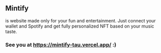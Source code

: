 ## Mintify

is website made only for your fun and entertainment. Just connect your wallet and Spotify and get fully personalized NFT based on your music taste.

### See you at https://mintify-tau.vercel.app/ :)

